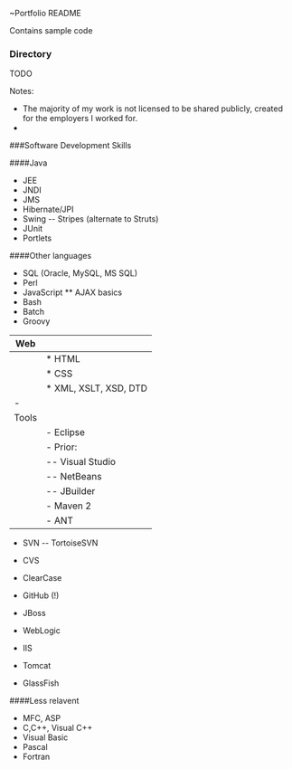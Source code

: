 ~Portfolio README

Contains sample code 

### Directory

TODO

Notes:
- The majority of my work is not licensed to be shared publicly, created for the employers I worked for.
-   


###Software Development Skills

####Java 
- JEE
- JNDI
- JMS
- Hibernate/JPI
- Swing
-- Stripes (alternate to Struts)
- JUnit
- Portlets

####Other languages
* SQL (Oracle, MySQL, MS SQL)
* Perl
* JavaScript
** AJAX basics
* Bash
* Batch
* Groovy

|Web||
|--|--|
||* HTML|
||* CSS|
||* XML, XSLT, XSD, DTD|
|-
|Tools|   |
||- Eclipse| 
||- Prior:|
||-- Visual Studio|
||-- NetBeans|
||-- JBuilder|
||- Maven 2|
||- ANT|

- SVN
-- TortoiseSVN
- CVS
- ClearCase
- GitHub (!)

- JBoss
- WebLogic
- IIS
- Tomcat
- GlassFish


####Less relavent
* MFC, ASP
* C,C++, Visual C++
* Visual Basic
* Pascal
* Fortran


